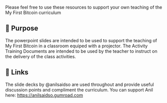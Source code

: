 
Please feel free to use these resources to support your own teaching of the My First Bitcoin curriculum

## 🎯 Purpose

The powerpoint slides are intended to be used to support the teaching of My First Bitcoin in a classroom equiped with a projector.
The Activity Training Documents are intended to be used by the teacher to instruct on the delivery of the class activities.


## 🔗 Links

The slide decks by @anilsaidso are used throughout and provide useful discussion points and compliment the curriculum. You can support Anil here: <https://anilsaidso.gumroad.com>

